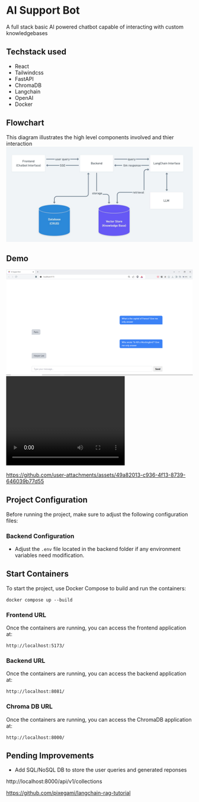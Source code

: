 # AI Support Bot

A full stack basic AI powered chatbot capable of interacting with custom knowledgebases

## Techstack used
- React
- Tailwindcss
- FastAPI
- ChromaDB
- Langchain
- OpenAI
- Docker


## Flowchart
This diagram illustrates the high level components involved and thier interaction
<img src="./media/flowchart.JPG" alt="Flowchart"/>

## Demo
<img src="./media/chatbot.png" alt="Chatbot"/>

<video width="320" height="240" controls>
  <source src="./media/ai_support_bot_demo.mp4" type="video/mp4">
</video>


https://github.com/user-attachments/assets/49a82013-c936-4f13-8739-646039b77d55





## Project Configuration
Before running the project, make sure to adjust the following configuration files:

### Backend Configuration
- Adjust the `.env` file located in the backend folder if any environment variables need modification.



## Start Containers
To start the project, use Docker Compose to build and run the containers:
```
docker compose up --build
```

### Frontend URL
Once the containers are running, you can access the frontend application at:
```
http://localhost:5173/
```

### Backend URL
Once the containers are running, you can access the backend application at:
```
http://localhost:8081/
```

### Chroma DB URL
Once the containers are running, you can access the ChromaDB application at:
```
http://localhost:8000/
```


## Pending Improvements
- Add SQL/NoSQL DB to store the user queries and generated reponses


http://localhost:8000/api/v1/collections

https://github.com/pixegami/langchain-rag-tutorial
